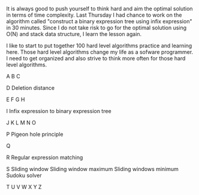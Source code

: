 It is always good to push yourself to think hard and aim the optimal solution in terms of time complexity. Last Thursday I had chance to work on the algorithm called "construct a binary expression tree using infix expression" in 30 minutes. Since I do not take risk to go for the optimal solution using O(N) and stack data structure, I learn the lesson again. 

I like to start to put together 100 hard level algorithms practice and learning here. Those hard level algorithms change my life as a sofware programmer. I need to get organized and also strive to think more often for those hard level algorithms. 

A
B
C

D
Deletion distance

E
F
G
H

I
Infix expression to binary expression tree

J
K
L
M
N
O

P
Pigeon hole principle

Q

R
Regular expression matching

S
Sliding window
Sliding window maximum
Sliding windows minimum
Sudoku solver

T
U
V
W
X
Y
Z
